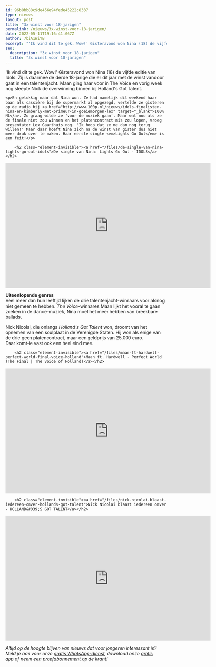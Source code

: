 ```yaml
---
id: 96b8bb88c9de456e94fede45222c8337
type: nieuws
layout: post
title: "3x winst voor 18-jarigen"
permalink: /nieuws/3x-winst-voor-18-jarigen/
date: 2022-05-11T19:16:41.067Z
author: 7biA1WiYB
excerpt: "'Ik vind dit te gek. Wow!' Gisteravond won Nina (18) de vijfde editie van Idols. Zij is daarmee de derde 18-jarige die er dit jaar met de winst vandoor gaat in een talentenjacht. Maan ging haar voor in The Voice en vorig week nog sleepte Nick de overwinning binnen bij Holland's Got Talent.  "
seo:
  description: "3x winst voor 18-jarigen"
  title: "3x winst voor 18-jarigen"
---
```

'Ik vind dit te gek. Wow!' Gisteravond won Nina (18) de vijfde editie van Idols. Zij is daarmee de derde 18-jarige die er dit jaar met de winst vandoor gaat in een talentenjacht. Maan ging haar voor in The Voice en vorig week nog sleepte Nick de overwinning binnen bij Holland's Got Talent.  

    <p>En gelukkig maar dat Nina won. Ze had namelijk dit weekend haar baan als cassière bij de supermarkt al opgezegd, vertelde ze gisteren op de radio bij <a href="http://www.100p.nl/nieuws/idols-finalisten-nina-en-kimberly-met-primeur-in-goeiemorgen-lex" target="_blank">100% NL</a>. Zo graag wilde ze 'voor de muziek gaan'. Maar wat nou als ze de finale niet zou winnen en het platencontract mis zou lopen, vroeg presentator Lex Gaarthuis nog. 'Ik hoop dat ze me dan nog terug willen!' Maar daar hoeft Nina zich na de winst van gister dus niet meer druk over te maken. Haar eerste single <em>Lights Go Out</em> is een feit!</p>
<p><div class="media media-element-container media-default"><div id="file-19387" class="file file-video file-video-youtube">

        <h2 class="element-invisible"><a href="/files/de-single-van-nina-lights-go-out-idols">De single van Nina: Lights Go Out - IDOLS</a></h2>
    
  
  <div class="content">
    <div class="media-youtube-video media-element file-default media-youtube-1">
  <iframe class="media-youtube-player" width="640" height="390" title="De single van Nina: Lights Go Out - IDOLS" src="https://www.youtube.com/embed/hUrBKZ6Qqfk?wmode=opaque&controls=" name="De single van Nina: Lights Go Out - IDOLS" frameborder="0" allowfullscreen="">Video van De single van Nina: Lights Go Out - IDOLS</iframe>
</div>
  </div>

  
</div>
</div>
<p><strong>Uiteenlopende genres</strong><br>Veel meer dan hun leeftijd lijken de drie talentenjacht-winnaars voor alsnog niet gemeen te hebben. <em>The Voice</em>-winnares Maan lijkt het vooral te gaan zoeken in de dance-muziek, Nina moet het meer hebben van breekbare ballads. </p>
<p>Nick Nicolai, die onlangs<em> Holland's Got Talent </em>won, droomt van het opnemen van een soulplaat in de Verenigde Staten. Hij won als enige van de drie geen platencontract, maar een geldprijs van 25.000 euro. Daar komt-ie vast ook een heel eind mee.</p>
<p><div class="media media-element-container media-default"><div id="file-19388" class="file file-video file-video-youtube">

        <h2 class="element-invisible"><a href="/files/maan-ft-hardwell-perfect-world-final-voice-holland">Maan ft. Hardwell - Perfect World (The Final | The voice of Holland)</a></h2>
    
  
  <div class="content">
    <div class="media-youtube-video media-element file-default media-youtube-2">
  <iframe class="media-youtube-player" width="640" height="390" title="Maan ft. Hardwell - Perfect World (The Final | The voice of Holland)" src="https://www.youtube.com/embed/0xzvhKRpXZ4?wmode=opaque&controls=" name="Maan ft. Hardwell - Perfect World (The Final | The voice of Holland)" frameborder="0" allowfullscreen="">Video van Maan ft. Hardwell - Perfect World (The Final | The voice of Holland)</iframe>
</div>
  </div>

  
</div>
</div>
<p><div class="media media-element-container media-default"><div id="file-19389" class="file file-video file-video-youtube">

        <h2 class="element-invisible"><a href="/files/nick-nicolai-blaast-iedereen-omver-hollands-got-talent">Nick Nicolai blaast iedereen omver - HOLLAND&#039;S GOT TALENT</a></h2>
    
  
  <div class="content">
    <div class="media-youtube-video media-element file-default media-youtube-3">
  <iframe class="media-youtube-player" width="640" height="390" title="Nick Nicolai blaast iedereen omver - HOLLAND&#039;S GOT TALENT" src="https://www.youtube.com/embed/XUxxS76_4uw?wmode=opaque&controls=" name="Nick Nicolai blaast iedereen omver - HOLLAND&#039;S GOT TALENT" frameborder="0" allowfullscreen="">Video van Nick Nicolai blaast iedereen omver - HOLLAND&amp;#039;S GOT TALENT</iframe>
</div>
  </div>

  
</div>
</div>
<p><em>Altijd op de hoogte blijven van nieuws dat voor jongeren interessant is? Meld je aan voor onze <a href="https://original.sevendays.nl/whatsapp">gratis WhatsApp-dienst</a>, download onze <a href="https://original.sevendays.nl/app">gratis app</a> of neem een <a href="https://abonneren.sevendays.nl/abonneren/abonnementen/ae/artikel">proefabonnement </a>op de krant!</em></p>  
